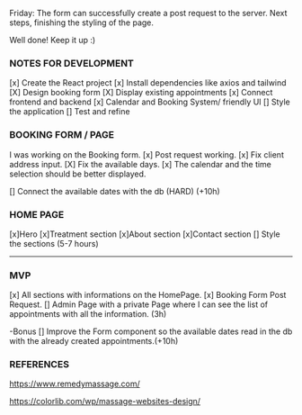 Friday: 
The form can successfully create a post request to the server. 
Next steps, finishing the styling of the page.

Well done! Keep it up :)

### NOTES FOR DEVELOPMENT
[x] Create the React project
[x] Install dependencies like axios and tailwind
[X] Design booking form
[X] Display existing appointments
[x] Connect frontend and backend
[x] Calendar and Booking System/ friendly UI
[] Style the application
[] Test and refine

### BOOKING FORM / PAGE
I was working on the Booking form. 
[x] Post request working.
[x] Fix client address input.
[X] Fix the available days.
[x] The calendar and the time selection should be better displayed.

[] Connect the available dates with the db (HARD) (+10h)

### HOME PAGE
[x]Hero
[x]Treatment section
[x]About section
[x]Contact section
[] Style the sections (5-7 hours)





---------------

### MVP
[x] All sections with informations on the HomePage. 
[x] Booking Form Post Request.
[] Admin Page with a private Page where I can see the list of appointments with all the information. (3h)

-Bonus
[] Improve the Form component so the available dates read in the db with the already created appointments.(+10h)




### REFERENCES
https://www.remedymassage.com/

https://colorlib.com/wp/massage-websites-design/
